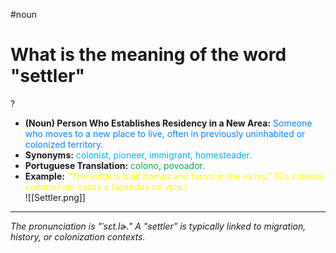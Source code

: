 #noun

# What is the meaning of the word "settler"
?
* **(Noun) Person Who Establishes Residency in a New Area:** <span style="color:rgb(0, 132, 255)">Someone who moves to a new place to live, often in previously uninhabited or colonized territory.</span>  
* **Synonyms:** <span style="color:rgb(0, 176, 240)">colonist, pioneer, immigrant, homesteader.</span>  
* **Portuguese Translation:** <span style="color:rgb(0, 176, 80)">colono, povoador.</span>  
* **Example:** <span style="color:rgb(255, 255, 0)">"The settlers built homes and farms in the valley." (Os colonos construíram casas e fazendas no vale.)</span>  
![[Settler.png]]
---
*The pronunciation is "ˈsɛt.lɚ." A "settler" is typically linked to migration, history, or colonization contexts.*
<!--SR:!2025-06-06,settler,200-->
